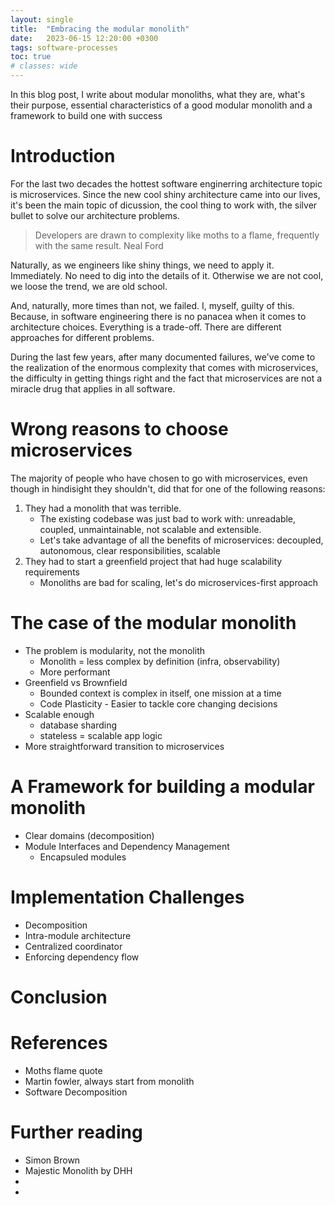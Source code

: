 ```yaml
---
layout: single
title:  "Embracing the modular monolith"
date:   2023-06-15 12:20:00 +0300
tags: software-processes
toc: true
# classes: wide
---
```

In this blog post, I write about modular monoliths, what they are, what's their purpose, essential characteristics of a good modular monolith and a framework to build one with success

# Introduction
For the last two decades the hottest software enginerring architecture topic is microservices.
Since the new cool shiny architecture came into our lives, it's been the main topic of dicussion, the cool thing to work with, the silver bullet to solve our architecture problems.

> Developers are drawn to complexity like moths to a flame, frequently with the same result.
> Neal Ford

Naturally, as we engineers like shiny things, we need to apply it. Immediately. No need to dig into the details of it. Otherwise we are not cool, we loose the trend, we are old school.

And, naturally, more times than not, we failed. I, myself, guilty of this. Because, in software engineering there is no panacea when it comes to architecture choices. Everything is a trade-off. There are different approaches for different problems.

During the last few years, after many documented failures, we've come to the realization of the enormous complexity that comes with microservices, the difficulty in getting things right and the fact that microservices are not a miracle drug that applies in all software.

# Wrong reasons to choose microservices

The majority of people who have chosen to go with microservices, even though in hindisight they shouldn't, did that for one of the following reasons:
1. They had a monolith that was terrible. 
   - The existing codebase was just bad to work with: unreadable, coupled, unmaintainable, not scalable and extensible.
   - Let's take advantage of all the benefits of microservices: decoupled, autonomous, clear responsibilities, scalable
2. They had to start a greenfield project that had huge scalability requirements
   - Monoliths are bad for scaling, let's do microservices-first approach

# The case of the modular monolith

- The problem is modularity, not the monolith
  - Monolith = less complex by definition (infra, observability)
  - More performant
- Greenfield vs Brownfield
  - Bounded context is complex in itself, one mission at a time
  - Code Plasticity - Easier to tackle core changing decisions
- Scalable enough
  - database sharding
  - stateless = scalable app logic
- More straightforward transition to microservices


# A Framework for building a modular monolith

- Clear domains (decomposition)
- Module Interfaces and Dependency Management
  - Encapsuled modules

# Implementation Challenges
- Decomposition
- Intra-module architecture
- Centralized coordinator
- Enforcing dependency flow

# Conclusion

# References
- Moths flame quote
- Martin fowler, always start from monolith
- Software Decomposition

# Further reading
- Simon Brown
- Majestic Monolith by DHH
- 
- 